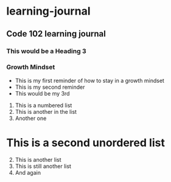 # learning-journal
## Code 102 learning journal
### This would be a Heading 3

### Growth Mindset
- This is my first reminder of how to stay in a growth mindset
- This is my second reminder
- This would be my 3rd

1. This is a numbered list
1. This is another in the list
1. Another one

# This is a second unordered list
2. This is another list
2. This is still another list
2. And again
